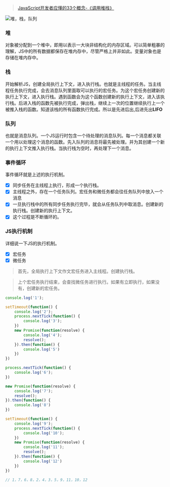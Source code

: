 > [JavaScript开发者应懂的33个概念-《调用堆栈》](https://github.com/stephentian/33-js-concepts#1-%E8%B0%83%E7%94%A8%E5%A0%86%E6%A0%88)

![堆，栈，队列](https://mdn.mozillademos.org/files/4617/default.svg)
### 堆
对象被分配到一个堆中，即用以表示一大块非结构化的内存区域。可以简单粗暴的理解，JS中的所有数据都保存在堆内存中，尽管严格上并非如此。变量对象也是存储在堆内存中。
### 栈
开始解析JS，创建全局执行上下文，进入执行栈。也就是主线程的任务。当主线程任务执行完成，会去消息队列里面取可以执行的宏任务。为这个宏任务创建新的执行上下文，进入执行栈。遇到函数会为这个函数创建新的执行上下文，进入该执行栈。后进入栈的函数先被执行完成，弹出栈，继续上一次的位置继续执行上一个被推入栈的函数。知道该栈的所有函数执行完成。所以是先进后出,后进先出**LIFO**
### 队列
也就是消息队列。一个JS运行时包含一个待处理的消息队列。每一个消息都关联一个用以处理这个消息的函数。先入队列的消息将最先被处理。并为其创建一个新的执行上下文推入执行栈。当执行栈为空时，再处理下一个消息。
### 事件循环
事件循环就是上述的执行机制。
- [x] 同步任务在主线程上执行，形成一个执行栈。
- [x] 主线程之外，存在一个任务队列。宏任务和微任务都会往任务队列中放入一个消息
- [x] 一旦执行栈中的所有同步任务执行完毕，就会从任务队列中取消息。创建新的执行栈。创建新的执行上下文。
- [x] 这个过程是不断循环的。
### JS执行机制
详细说一下JS的执行机制。
- [x] 宏任务
- [x] 微任务

> 首先，全局执行上下文作文宏任务进入主线程。创建执行栈。  

> 上个宏任务执行结束，会查找微任务进行执行。如果有立即执行，如果没有，创建新的宏任务。

```js
console.log('1');

setTimeout(function() {
    console.log('2');
    process.nextTick(function() {
        console.log('3');
    })
    new Promise(function(resolve) {
        console.log('4');
        resolve();
    }).then(function() {
        console.log('5')
    })
})

process.nextTick(function() {
    console.log('6');
})

new Promise(function(resolve) {
    console.log('7');
    resolve();
}).then(function() {
    console.log('8')
})

setTimeout(function() {
    console.log('9');
    process.nextTick(function() {
        console.log('10');
    })
    new Promise(function(resolve) {
        console.log('11');
        resolve();
    }).then(function() {
        console.log('12')
    })
})

// 1，7，6，8，2，4，3，5，9，11，10，12
```
